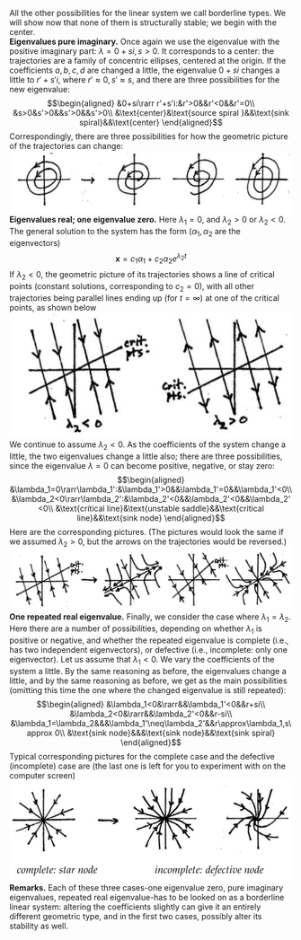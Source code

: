 All the other possibilities for the linear system we call borderline types. We will show now that none of them is structurally stable; we begin with the center.  
**Eigenvalues pure imaginary.** Once again we use the eigenvalue with the positive imaginary part: $\lambda = 0 + si, s > 0$. It corresponds to a center: the trajectories are a family of concentric ellipses, centered at the origin. If the coefficients $a, b, c, d$ are changed a little, the eigenvalue $0 + si$ changes a little to $r' + s'i$, where $r' \approx 0, s' \approx s$, and there are three possibilities for the new eigenvalue:
$$\begin{aligned}
&0+si\rarr r'+s'i:&r'>0&&r'<0&&r'=0\\
&s>0&s'>0&&s'>0&&s'>0\\
&\text{center}&\text{source spiral }&&\text{sink spiral}&&\text{center}
\end{aligned}$$
Correspondingly, there are three possibilities for how the geometric picture of the trajectories can change:  
![](pic380401.png)  
**Eigenvalues real; one eigenvalue zero.** Here $\lambda_1 = 0$, and $\lambda_2 > 0$ or $\lambda_2 < 0$. The general solution to the system has the form ($\alpha_1, \alpha_2$ are the eigenvectors)
$$\boldsymbol{x}=c_1\alpha_1+c_2\alpha_2e^{\lambda_2t}$$
If $\lambda_2 < 0$, the geometric picture of its trajectories shows a line of critical points (constant solutions, corresponding to $c_2 = 0$), with all other trajectories being parallel lines ending up (for $t = \infty$) at one of the critical points, as shown below  
![](pic380402.png)  
We continue to assume $\lambda_2 < 0$. As the coefficients of the system change a little, the two eigenvalues change a little also; there are three possibilities, since the eigenvalue $\lambda = 0$ can become positive, negative, or stay zero:
$$\begin{aligned}
&\lambda_1=0\rarr\lambda_1':&\lambda_1'>0&&\lambda_1'=0&&\lambda_1'<0\\
&\lambda_2<0\rarr\lambda_2':&\lambda_2'<0&&\lambda_2'<0&&\lambda_2'<0\\
&\text{critical line}&\text{unstable saddle}&&\text{critical line}&&\text{sink node}
\end{aligned}$$
Here are the corresponding pictures. (The pictures would look the same if we assumed $\lambda_2 > 0$, but the arrows on the trajectories would be reversed.)  
![](pic380403.png)  
**One repeated real eigenvalue.** Finally, we consider the case where $\lambda_1 = \lambda_2$. Here there are a number of possibilities, depending on whether $\lambda_1$ is positive or negative, and whether the repeated eigenvalue is complete (i.e., has two independent eigenvectors), or defective (i.e., incomplete: only one eigenvector). Let us assume that $\lambda_1 < 0$. We vary the coefficients of the system a little. By the same reasoning as before, the eigenvalues change a little, and by the same reasoning as before, we get as the main possibilities (omitting this time the one where the changed eigenvalue is still repeated):
$$\begin{aligned}
&\lambda_1<0&\rarr&&\lambda_1'<0&&r+si\\
&\lambda_2<0&\rarr&&\lambda_2'<0&&r-si\\
&\lambda_1=\lambda_2&&&\lambda_1'\neq\lambda_2'&&r\approx\lambda_1,s\approx 0\\
&\text{sink node}&&&\text{sink node}&&\text{sink spiral}
\end{aligned}$$
Typical corresponding pictures for the complete case and the defective (incomplete) case are (the last one is left for you to experiment with on the computer screen)  
![](pic380404.png)  
**Remarks.** Each of these three cases-one eigenvalue zero, pure imaginary eigenvalues, repeated real eigenvalue-has to be looked on as a borderline linear system: altering the coefficients slightly can give it an entirely different geometric type, and in the first two cases, possibly alter its stability as well.
